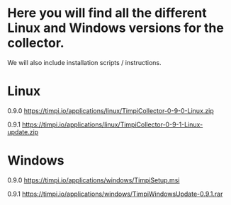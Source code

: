 # Here you will find all the different Linux and Windows versions for the collector. 
We will also include installation scripts / instructions.

# Linux

0.9.0
https://timpi.io/applications/linux/TimpiCollector-0-9-0-Linux.zip

0.9.1
https://timpi.io/applications/linux/TimpiCollector-0-9-1-Linux-update.zip

# Windows

0.9.0 
https://timpi.io/applications/windows/TimpiSetup.msi

0.9.1
https://timpi.io/applications/windows/TimpiWindowsUpdate-0.9.1.rar
